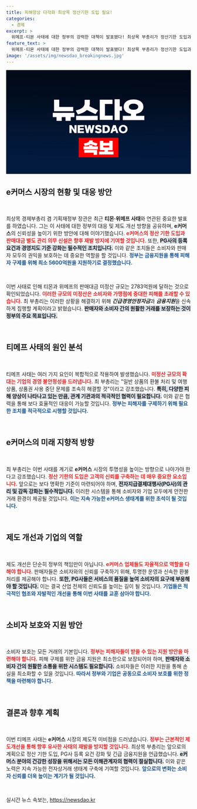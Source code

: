 ```yaml
---
title: 피해양상 다각화 최상목 정산기한 도입 필요!
categories:
  - 경제
excerpt: >
  위메프·티몬 사태에 대한 정부의 강력한 대책이 발표됐다! 최상목 부총리가 정산기한 도입과 PG사 규제를 통해 피해 예방을 강조하며, 5600억원 규모의 금융지원도 약속했다. 더욱 커질지 모를 피해 상황, 정부 대응의 진실은?
feature_text: >
  위메프·티몬 사태에 대한 정부의 강력한 대책이 발표됐다! 최상목 부총리가 정산기한 도입과 PG사 규제를 통해 피해 예방을 강조하며, 5600억원 규모의 금융지원도 약속했다. 더욱 커질지 모를 피해 상황, 정부 대응의 진실은?
image: '/assets/img/newsdao_breakingnews.jpg'
---
```


<p><img src="/assets/img/newsdao_breakingnews.jpg" alt="pcversion 속보" /></p>

<h2 data-ke-size="size26">e커머스 시장의 현황 및 대응 방안</h2>

<p data-ke-size="size16">&nbsp;</p>

<p>최상목 경제부총리 겸 기획재정부 장관은 최근 <strong>티몬·위메프 사태</strong>와 연관된 중요한 발표를 하였습니다. 그는 이 사태에 대한 정부의 대응 및 제도 개선 방향을 공유하며, <strong>e커머스</strong>의 신뢰성을 높이기 위한 방안에 대해 이야기했습니다. <b><span style="color: #ee2323;">e커머스의 정산 기한 도입과 판매대금 별도 관리 의무 신설은 향후 재발 방지에 기여할 것입니다.</span></b> 또한, <b><span style="background-color: #21538527;">PG사의 등록 요건과 경영지도 기준 강화는 필수적인 조치입니다.</span></b> 이와 같은 조치들은 소비자와 판매자 모두의 권익을 보호하는 데 중요한 역할을 할 것입니다. <b><span style="color: #1a5490;">정부는 금융지원을 통해 피해자 구제를 위해 최소 5600억원을 지원하기로 결정했습니다.</span></b></p>

<p data-ke-size="size16">&nbsp;</p>

<p>이번 사태로 인해 티몬과 위메프의 판매대금 미정산 규모는 2783억원에 달하는 것으로 확인되었습니다. <b><span style="color: #ee2323;">이러한 규모의 미정산은 소비자와 가맹점에 중대한 피해를 초래할 수 있습니다.</span></b> 최 부총리는 이러한 상황을 해결하기 위해 <strong><em>긴급경영안정자금</em></strong>과 <strong><em>금융지원</em></strong>을 신속하게 집행할 계획이라고 밝혔습니다. <b><span style="background-color: #21538527;">판매자와 소비자 간의 원활한 거래를 보장하는 것이 정부의 주요 목표입니다.</span></b></p>

<p data-ke-size="size16">&nbsp;</p>

<h2 data-ke-size="size26">티메프 사태의 원인 분석</h2>

<p data-ke-size="size16">&nbsp;</p>

<p>티메프 사태는 여러 가지 요인이 복합적으로 작용하여 발생했습니다. <b><span style="color: #ee2323;">미정산 규모의 확대는 기업의 경영 불안정성을 드러냅니다.</span></b> 최 부총리는 "일반 상품의 환불 처리 및 여행상품, 상품권 사용 중단 문제를 조속히 해결할 것"이라고 강조했습니다. <b><span style="background-color: #21538527;">특히, 다양한 피해 양상이 나타나고 있는 만큼, 관계 기관과의 적극적인 협력이 필요합니다.</span></b> 이와 같은 협력을 통해 보다 효율적인 대응이 가능할 것입니다. <b><span style="color: #1a5490;">정부는 피해자를 구제하기 위해 필요한 조치를 적극적으로 시행할 것입니다.</span></b></p>

<p data-ke-size="size16">&nbsp;</p>

<h2 data-ke-size="size26">e커머스의 미래 지향적 방향</h2>

<p data-ke-size="size16">&nbsp;</p>

<p>최 부총리는 이번 사태를 계기로 <strong>e커머스</strong> 시장의 투명성을 높이는 방향으로 나아가야 한다고 강조했습니다. <b><span style="color: #ee2323;">정산 기한의 도입은 고객의 신뢰를 구축하는 데 매우 중요한 요소입니다.</span></b> 앞으로는 보다 명확한 기준이 마련되어야 하며, <b><span style="background-color: #21538527;">전자지급결제대행사(PG사)의 관리 및 감독 강화는 필수적입니다.</span></b> 이러한 시스템을 통해 소비자와 기업 모두에게 안전한 거래 환경이 제공될 것입니다. <b><span style="color: #1a5490;">이는 지속 가능한 e커머스 생태계를 위한 초석이 될 것입니다.</span></b></p>

<p data-ke-size="size16">&nbsp;</p>

<h2 data-ke-size="size26">제도 개선과 기업의 역할</h2>

<p data-ke-size="size16">&nbsp;</p>

<p>제도 개선은 단순히 정부의 책임만이 아닙니다. <b><span style="color: #ee2323;">e커머스 업체들도 자율적으로 역할을 다해야 합니다.</span></b> 판매자들은 소비자와의 신뢰를 구축하기 위해, 투명한 운영과 신속한 환불 처리를 제공해야 합니다. <b><span style="background-color: #21538527;">또한, PG사들은 서비스의 품질을 높여 소비자의 요구에 부응해야 할 것입니다.</span></b> 이는 결국 산업 전체의 신뢰도를 높이는 길이 될 것입니다. <b><span style="color: #1a5490;">기업들은 적극적인 협조와 자발적인 개선을 통해 이번 사태를 교훈 삼아야 합니다.</span></b></p>

<p data-ke-size="size16">&nbsp;</p>

<h2 data-ke-size="size26">소비자 보호와 지원 방안</h2>

<p data-ke-size="size16">&nbsp;</p>

<p>소비자 보호는 모든 거래의 기본입니다. <b><span style="color: #ee2323;">정부는 피해자들이 받을 수 있는 지원 방안을 마련해야 합니다.</span></b> 피해 구제를 위한 금융 지원은 최소한으로 보장되어야 하며, <b><span style="background-color: #21538527;">판매자와 소비자 간의 원활한 소통을 위한 시스템도 필요합니다.</span></b> 소비자들은 이러한 지원을 통해 손실을 최소화할 수 있을 것입니다. <b><span style="color: #1a5490;">따라서 정부와 기업은 공동으로 소비자 보호를 위한 정책을 마련해야 합니다.</span></b></p>

<p data-ke-size="size16">&nbsp;</p>

<h2 data-ke-size="size26">결론과 향후 계획</h2>

<p data-ke-size="size16">&nbsp;</p>

<p>이번 티메프 사태는 <strong>e커머스</strong> 시장의 제도적 미비점을 드러냈습니다. <b><span style="color: #ee2323;">정부는 근본적인 제도개선을 통해 향후 유사한 사태의 재발을 방지할 것입니다.</span></b> 최상목 부총리는 앞으로의 계획으로 정산 기한 도입, PG사 등록 요건 강화 및 긴급 금융지원을 언급했습니다. <b><span style="background-color: #21538527;">e커머스 분야의 건강한 성장을 위해서는 모든 이해관계자의 협력이 절실합니다.</span></b> 이와 같은 노력은 지속 가능한 전자상거래 생태계 구축에 기여할 것입니다. <b><span style="color: #1a5490;">앞으로의 변화는 소비자 신뢰를 더욱 높이는 계기가 될 것입니다.</span></b> </p>

<p data-ke-size="size16">&nbsp;</p>
실시간 뉴스 속보는, <a href="https://newsdao.kr" rel="dofollow">https://newsdao.kr</a>


